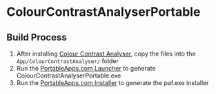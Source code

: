 # ColourContrastAnalyserPortable


## Build Process
1. After installing [Colour Contrast Analyser](https://github.com/ThePacielloGroup/CCA-Win/releases/), copy the files into the `App/ColourContrastAnalyser/` folder
2. Run the [PortableApps.com Launcher](http://portableapps.com/apps/development/portableapps.com_launcher) to generate ColourContrastAnalyserPortable.exe
3. Run the [PortableApps.com Installer](http://portableapps.com/apps/development/portableapps.com_installer) to generate the paf.exe installer
